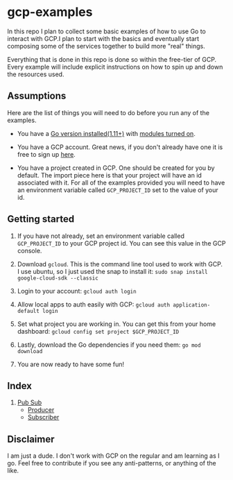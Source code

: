 # gcp-examples

In this repo I plan to collect some basic examples of how to use Go to interact with GCP.I plan to start with the
basics and eventually start composing some of the services together to build more "real" things.

Everything that is done in this repo is done so within the free-tier of GCP. Every example will include explicit
instructions on how to spin up and down the resources used.

## Assumptions

Here are the list of things you will need to do before you run any of the examples.

- You have a [Go version installed(1.11+)](https://golang.org/dl/) with
[modules turned on](https://github.com/golang/go/wiki/Modules#how-to-define-a-module).

- You have a GCP account. Great news, if you don't already have one it is free to sign up
[here](https://cloud.google.com/).

- You have a project created in GCP. One should be created for you by default. The import piece here is that your
project will have an id associated with it. For all of the examples provided you will need to have an environment
variable called `GCP_PROJECT_ID` set to the value of your id.

## Getting started

1. If you have not already, set an environment variable called `GCP_PROJECT_ID` to your GCP project id. You can see
this value in the GCP console.

2. Download `gcloud`. This is the command line tool used to work with GCP. I use ubuntu, so I just used the snap to
install it: `sudo snap install google-cloud-sdk --classic`

3. Login to your account: `gcloud auth login`

4. Allow local apps to auth easily with GCP: `gcloud auth application-default login`

5. Set what project you are working in. You can get this from your home dashboard: `gcloud config set project $GCP_PROJECT_ID`

6. Lastly, download the Go dependencies if you need them: `go mod download`

7. You are now ready to have some fun!


## Index

1. [Pub Sub](pubsub)
    - [Producer](pubsub/producer)
    - [Subscriber](pubsub/subscriber)

## Disclaimer

I am just a dude. I don't work with GCP on the regular and am learning as I go. Feel free to contribute if you see any
anti-patterns, or anything of the like.